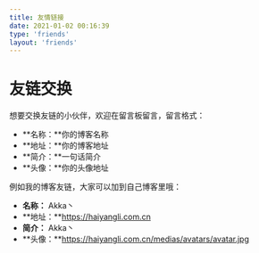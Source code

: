 ```yaml
---
title: 友情链接
date: 2021-01-02 00:16:39
type: 'friends'
layout: 'friends'
---
```


# 友链交换

想要交换友链的小伙伴，欢迎在留言板留言，留言格式：

- **名称：**你的博客名称
- **地址：**你的博客地址
- **简介：**一句话简介
- **头像：**你的头像地址

例如我的博客友链，大家可以加到自己博客里哦：

- **名称：** Akka丶
- **地址：**https://haiyangli.com.cn
- **简介：** Akka丶
- **头像：**https://haiyangli.com.cn/medias/avatars/avatar.jpg
